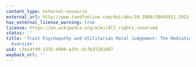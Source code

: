 ```yaml
---
content_type: external-resource
external_url: http://www.tandfonline.com/doi/abs/10.1080/20445911.2015.1004334
has_external_license_warning: true
license: https://en.wikipedia.org/wiki/All_rights_reserved
status: ''
title: 'Trait Psychopathy and Utilitarian Moral Judgement: The Mediating Role of Action
  Aversion'
uid: c3ec4f49-1235-4986-a3fc-dcfb37201687
wayback_url: ''
---
```

